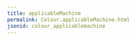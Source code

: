 ```yaml
---
title: applicableMachine
permalink: Colour.applicableMachine.html
jsonid: colour_applicablemachine
---
```


